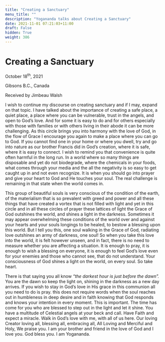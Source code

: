 ```yaml
---
title: "Creating a Sanctuary"
menu_title: ""
description: "Yogananda talks about Creating a Sanctuary"
date: 2021-11-01 07:21:03+11:00
draft: False
hidden: True
weight: 386
---
```

# Creating a Sanctuary
October 18<sup>th</sup>, 2021 

Gibsons B.C., Canada

Received by Jimbeau Walsh   



I wish to continue my discourse on creating sanctuary and if I may, expand on that topic. I have talked about the importance of creating a safe place, a quiet place, a place where you can be vulnerable, trust in the angels, and open to God’s love. And for some it is easy to do and for others especially with those with families or with others living in their abode it can be more challenging. As this circle brings you into harmony with the love of God, in the flow of Grace I encourage you again to make a place where you can go to God. If you cannot find one in your home or where you dwell, try and go into nature as our brother Francis did in God’s creation, where it is safe, where it is easy to connect. I wish to remind you that convenience is quite often harmful in the long run. In a world where so many things are disposable and yet do not biodegrade, where the chemicals in your foods, what comes through your media and the all the negativity is so easy to get caught up in and not even recognize. It is when you should go into prayer and give your heart to God and He touches your soul. The real challenge is remaining in that state when the world comes in. 

This group of beautiful souls is very conscious of the condition of the earth, of the materialism that is so prevalent with greed and power and all these things that have created a vortex that is not filled with light and yet in this circle and in all these circles of prayer these lattices of light the Grace of God outshines the world, and shines a light in the darkness. Sometimes it may appear overwhelming these conditions of the world over and against your hearts and your souls longings to be healed, to bestow a blessing upon this world. But I tell you this, one soul walking in the Grace of God, radiating love outshines an army of darkness, one soul! So when you take this love into the world, it is felt however unseen, and in fact, there is no need to measure whether you are affecting a situation. It is enough to pray, it is enough to wish a blessing on everyone, it is enough to feel God’s love even for your enemies and those who cannot see, that do not understand. Your consciousness of God shines a light on the world, on every soul. So take heart. 
  
There is that saying you all know *“the darkest hour is just before the dawn”.* You are the dawn so keep the light on, shining in the darkness as a new day arrives. If you wish to stay in God’s love in His grace in this communion all you need to do is pray. this does not require words when the soul reaches out in humbleness in deep desire and in faith knowing that God responds and knows your intention in every moment. This is important. The time has come for you who are blessed to step out in the light and let it shine. You have a multitude of Celestial angels at your beck and call. Have Faith and expect a miracle. Walk in God’s love with me, with all of us here. Our loving Creator loving all, blessing all, embracing all, All Loving and Merciful and Holy, We praise you. I am your brother and friend in the love of God and I love you. God bless you. I am Yogananda.
